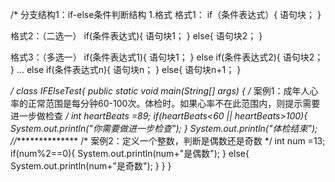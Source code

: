 /*
分支结构1：if-else条件判断结构
1.格式
格式1：
if（条件表达式）{
	语句块；
}

格式2：（二选一）
if(条件表达式){
	语句块1；
}
else{
	语句块2；
}

格式3：（多选一）
if(条件表达式1){
	语句块1；
}
else if(条件表达式2){
	语句块2；
}
...
else if(条件表达式n){
	语句块n；
}
else{
语句块n+1；
}

*/
class IFElseTest{
	public static void main(String[] args)
	{
		/*
		案例1：成年人心率的正常范围是每分钟60-100次。体检时。如果心率不在此范围内，则提示需要进一步做检查
		*/
		int heartBeats =89;
		if(heartBeats<60 || heartBeats>100){
			System.out.println("你需要做进一步检查");
		}
		System.out.println("体检结束");
		//***************
		/*
		案例2：定义一个整数，判断是偶数还是奇数
		*/
		int num =13;
		if(num%2==0){
			System.out.println(num+"是偶数");
		}
		else{
			System.out.println(num+"是奇数");
			}
	}
}

